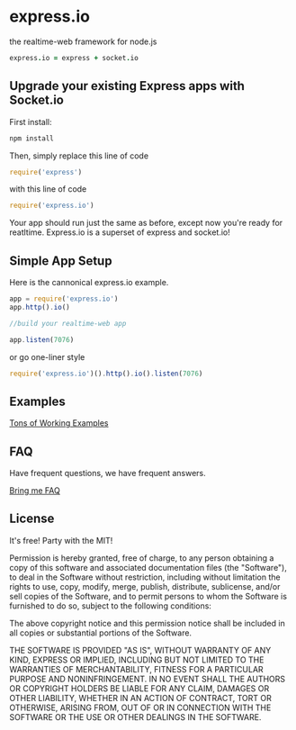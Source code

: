 # express.io
the realtime-web framework for node.js

```coffeescript
express.io = express + socket.io
```

## Upgrade your existing Express apps with Socket.io

First install:

```bash
npm install
```

Then, simply replace this line of code

```javascript
require('express')
```

with this line of code

```javascript
require('express.io')
```

Your app should run just the same as before, except now you're ready for reatltime.  Express.io is a superset of express and socket.io!

## Simple App Setup

Here is the cannonical express.io example.

```javascript
app = require('express.io')
app.http().io()

//build your realtime-web app

app.listen(7076)
```

or go one-liner style

```js
require('express.io')().http().io().listen(7076)
```

## Examples

[Tons of Working Examples](somewhere)

## FAQ

Have frequent questions, we have frequent answers.

[Bring me FAQ](toad)


## License
It's free! Party with the MIT!

Permission is hereby granted, free of charge, to any person obtaining a copy of this software and associated documentation files (the "Software"), to deal in the Software without restriction, including without limitation the rights to use, copy, modify, merge, publish, distribute, sublicense, and/or sell copies of the Software, and to permit persons to whom the Software is furnished to do so, subject to the following conditions:

The above copyright notice and this permission notice shall be included in all copies or substantial portions of the Software.

THE SOFTWARE IS PROVIDED "AS IS", WITHOUT WARRANTY OF ANY KIND, EXPRESS OR IMPLIED, INCLUDING BUT NOT LIMITED TO THE WARRANTIES OF MERCHANTABILITY, FITNESS FOR A PARTICULAR PURPOSE AND NONINFRINGEMENT. IN NO EVENT SHALL THE AUTHORS OR COPYRIGHT HOLDERS BE LIABLE FOR ANY CLAIM, DAMAGES OR OTHER LIABILITY, WHETHER IN AN ACTION OF CONTRACT, TORT OR OTHERWISE, ARISING FROM, OUT OF OR IN CONNECTION WITH THE SOFTWARE OR THE USE OR OTHER DEALINGS IN THE SOFTWARE.
